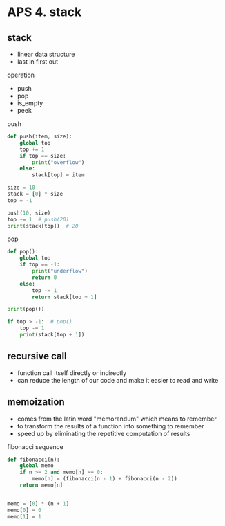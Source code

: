 # APS 4. stack

## stack
- linear data structure
- last in first out

operation
- push
- pop
- is_empty
- peek

push
```python
def push(item, size):
    global top
    top += 1
    if top == size:
        print("overflow")
    else:
        stack[top] = item

size = 10
stack = [0] * size
top = -1

push(10, size)
top += 1  # push(20)
print(stack[top])  # 20
```

pop
```python
def pop():
    global top
    if top == -1:
        print("underflow")
        return 0
    else:
        top -= 1
        return stack[top + 1]

print(pop())

if top > -1:  # pop()
    top -= 1
    print(stack[top + 1])
```

## recursive call
- function call itself directly or indirectly
- can reduce the length of our code and make it easier to read and write

## memoization
- comes from the latin word "memorandum" which means to remember
- to transform the results of a function into something to remember
- speed up by eliminating the repetitive computation of results

fibonacci sequence
```python
def fibonacci(n):
    global memo
    if n >= 2 and memo[n] == 0:
        memo[n] = (fibonacci(n - 1) + fibonacci(n - 2))
    return memo[n]


memo = [0] * (n + 1)
memo[0] = 0
memo[1] = 1
```